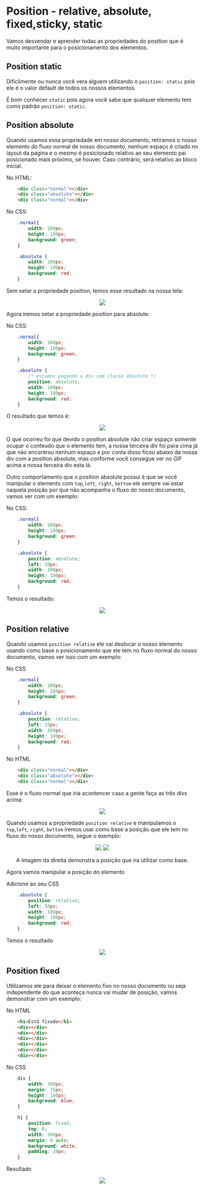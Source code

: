 # Position - relative, absolute, fixed,sticky, static

Vamos desvendar e aprender todas as propriedades do position que é muito importante para o posicionamento dos elementos.

## Position static

Dificilmente ou nunca você vera alguem utilizando o ```position: static``` pois ele é o valor default de todos os nossos elementos.

É bom conhecer ```static``` pois agora você sabe que qualquer elemento tem como padrão ```position: static```.

## Position absolute

Quando usamos essa propriedade em nosso documento, retiramos o nosso elemento do fluxo normal de nosso documento, nenhum espaço é criado no layout da pagina e o mesmo é posicionado relativo ao seu elemento pai posicionado mais próximo, se houver. Caso contrário, será relativo ao bloco inicial.

No HTML:
```html
    <div class="normal"></div>
    <div class="absolute"></div>
    <div class="normal"></div>
```

No CSS:
```css
    .normal{
        width: 100px;
        height: 100px;
        background: green;
    }

    .absolute {
        width: 100px;
        height: 100px;
        background: red;
    }
```

Sem setar a propriedade position, temos esse resultado na nossa tela:

<p align="center">
  <img src="../img/modulo-position-absolute-1.png">
</p>

Agora iremos setar a propriedade position para absolute:

No CSS:
```css
    .normal{
        width: 100px;
        height: 100px;
        background: green;
    }

    .absolute {  
        /* estamos pegando a div com classe absolute */
        position: absolute;
        width: 100px;
        height: 100px;
        background: red;
    }
```

O resultado que temos é:

<p align="center">
  <img src="../img/modulo-position-absolute-1-2.gif">
</p>

O que ocorreu foi que devido o position absolute não criar espaço somente ocupar o conteudo que o elemento tem, a nossa terceira div foi para cima já que não encontrou nenhum espaço e por conta disso ficou abaixo da nossa div com a position absolute, mas conforme você consegue ver no GIF acima a nossa terceira div esta lá.

Outro comportamento que o position absolute possui é que se você manipular o elemento com ```top```,```left```, ```right```, ```bottom``` ele sempre vai estar naquela posição por que não acompanha o fluxo do nosso documento, vamos ver com um exemplo:


No CSS:
```css
    .normal{
        width: 100px;
        height: 100px;
        background: green;
    }

    .absolute {  
        position: absolute;
        left: 30px;
        width: 100px;
        height: 100px;
        background: red;
    }
```

Temos o resultado:

<p align="center">
  <img src="../img/modulo-position-absolute-1-3.png">
</p>


## Position relative

Quando usamos ```position relative``` ele vai deslocar o nosso elemento usando como base o posicionamento que ele tem no fluxo normal do nosso documento, vamos ver isso com um exemplo:

No CSS
```css
    .normal{
        width: 100px;
        height: 100px;
        background: green;
    }

    .absolute {
        position: relative;
        left: 15px;
        width: 100px;
        height: 100px;
        background: red;
    }
```

No HTML
```html
    <div class="normal"></div>
    <div class="absolute"></div>
    <div class="normal"></div>
```

Esse é o fluxo normal que iria acontencer caso a gente faça as três divs acima:

<p align="center">
  <img src="../img/modulo-position-absolute-1.png">
</p>

Quando usamos a propriedade ```position relative``` e manipulamos o ```top```,```left```, ```right```, ```bottom``` iremos usar como base a posição que ele tem no fluxo do nosso documento, segue o exemplo:

<p align="center">
  <img src="../img/modulo-position-absolute-1.png">
  <img src="../img/modulo-1-position-relative-1.png">
</p>
<p align="center">
    A imagem da direita demonstra a posição que ira utilizar como base.
</p>

Agora vamos manipular a posição do elemento

Adicione ao seu CSS
```css
    .absolute {
        position: relative;
        left: 50px;
        width: 100px;
        height: 100px;
        background: red;
    }
```

Temos o resultado

<p align="center">
  <img src="../img/modulo-1-position-relative-1-2.png">
</p>

## Position fixed

Utilizamos ele para deixar o elemento fixo no nosso documento ou seja independente do que aconteça nunca vai mudar de posição, vamos demonstrar com um exemplo:

No HTML
```html
    <h1>Está fixado</h1>
    <div></div>
    <div></div>
    <div></div>
    <div></div>
    <div></div>
    <div></div>
```

No CSS
```css
    div {
        width: 300px;
        margin: 35px;
        height: 100px;
        background: blue;
    }

    h1 {
        position: fixed;
        top: 0;
        width: 500px;
        margin: 0 auto;
        background: white;
        padding: 10px;
    }
```

Resultado

<p align="center">
  <img src="../img/modulo-1-position-fixed-1.gif">
</p>
